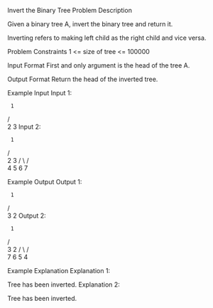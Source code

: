 Invert the Binary Tree
Problem Description

Given a binary tree A, invert the binary tree and return it.

Inverting refers to making left child as the right child and vice versa.



Problem Constraints
1 <= size of tree <= 100000



Input Format
First and only argument is the head of the tree A.



Output Format
Return the head of the inverted tree.



Example Input
Input 1:


     1
/   \
2     3
Input 2:


     1
/   \
2     3
/ \   / \
4   5 6   7


Example Output
Output 1:


     1
/   \
3     2
Output 2:


     1
/   \
3     2
/ \   / \
7   6 5   4


Example Explanation
Explanation 1:

Tree has been inverted.
Explanation 2:

Tree has been inverted.